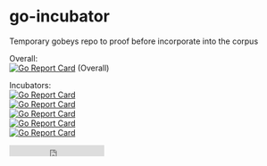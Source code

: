 # go-incubator
Temporary gobeys repo to proof before incorporate into the corpus


Overall:  
[![Go Report Card](https://goreportcard.com/badge/github.com/codefreezr/gobyes)](https://goreportcard.com/report/github.com/codefreezr/gobyes) (Overall)  

Incubators:  
[![Go Report Card](https://goreportcard.com/badge/github.com/kelseyhightower/intro-to-go-workshop)](https://goreportcard.com/report/github.com/kelseyhightower/intro-to-go-workshop)  
[![Go Report Card](https://goreportcard.com/badge/github.com/GoesToEleven/GolangTraining)](https://goreportcard.com/report/github.com/GoesToEleven/GolangTraining)  
[![Go Report Card](https://goreportcard.com/badge/github.com/astaxie/build-web-application-with-golang/tree/master/en)](https://goreportcard.com/report/github.com/astaxie/build-web-application-with-golang/tree/master/en)  
[![Go Report Card](https://goreportcard.com/badge/github.com/GoesToEleven/golang-web-dev)](https://goreportcard.com/report/github.com/astaxie/build-web-application-with-golang)  
[![Go Report Card](https://goreportcard.com/badge/github.com/arschles/go-in-5-minutes)](https://goreportcard.com/report/github.com/astaxie/build-web-application-with-golang)  



<iframe src="https://ghbtns.com/github-btn.html?user=twbs&repo=bootstrap&type=watch&count=true" frameborder="0" scrolling="0" width="170px" height="20px"></iframe>
